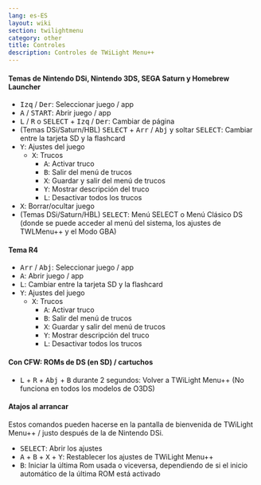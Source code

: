 ```yaml
---
lang: es-ES
layout: wiki
section: twilightmenu
category: other
title: Controles
description: Controles de TWiLight Menu++
---
```


#### Temas de Nintendo DSi, Nintendo 3DS, SEGA Saturn y Homebrew Launcher
- <kbd>Izq</kbd> / <kbd>Der</kbd>: Seleccionar juego / app
- <kbd class="face">A</kbd> / <kbd>START</kbd>: Abrir juego / app
- <kbd class="l">L</kbd> / <kbd class="r">R</kbd> o <kbd>SELECT</kbd> + <kbd>Izq</kbd> / <kbd>Der</kbd>: Cambiar de página
- (Temas DSi/Saturn/HBL) <kbd>SELECT</kbd> + <kbd>Arr</kbd> / <kbd>Abj</kbd> y soltar <kbd>SELECT</kbd>: Cambiar entre la tarjeta SD y la flashcard
- <kbd class="face">Y</kbd>: Ajustes del juego
   - <kbd class="face">X</kbd>: Trucos
      - <kbd class="face">A</kbd>: Activar truco
      - <kbd class="face">B</kbd>: Salir del menú de trucos
      - <kbd class="face">X</kbd>: Guardar y salir del menú de trucos
      - <kbd class="face">Y</kbd>: Mostrar descripción del truco
      - <kbd class="l">L</kbd>: Desactivar todos los trucos
- <kbd class="face">X</kbd>: Borrar/ocultar juego
- (Temas DSi/Saturn/HBL) <kbd>SELECT</kbd>: Menú SELECT o Menú Clásico DS (donde se puede acceder al menú del sistema, los ajustes de TWLMenu++ y el Modo GBA)

#### Tema R4
- <kbd>Arr</kbd> / <kbd>Abj</kbd>: Seleccionar juego / app
- <kbd class="face">A</kbd>: Abrir juego / app
- <kbd class="l">L</kbd>: Cambiar entre la tarjeta SD y la flashcard
- <kbd class="face">Y</kbd>: Ajustes del juego
   - <kbd class="face">X</kbd>: Trucos
      - <kbd class="face">A</kbd>: Activar truco
      - <kbd class="face">B</kbd>: Salir del menú de trucos
      - <kbd class="face">X</kbd>: Guardar y salir del menú de trucos
      - <kbd class="face">Y</kbd>: Mostrar descripción del truco
      - <kbd class="l">L</kbd>: Desactivar todos los trucos

#### Con CFW: ROMs de DS (en SD) / cartuchos
- <kbd class="l">L</kbd> + <kbd class="r">R</kbd> + <kbd>Abj</kbd> + <kbd class="face">B</kbd> durante 2 segundos: Volver a TWiLight Menu++ (No funciona en todos los modelos de O3DS)

#### Atajos al arrancar
Estos comandos pueden hacerse en la pantalla de bienvenida de TWiLight Menu++ / justo después de la de Nintendo DSi.

- <kbd>SELECT</kbd>: Abrir los ajustes
- <kbd class="face">A</kbd> + <kbd class="face">B</kbd> + <kbd class="face">X</kbd> + <kbd class="face">Y</kbd>: Restablecer los ajustes de TWiLight Menu++
- <kbd class="face">B</kbd>: Iniciar la última Rom usada o viceversa, dependiendo de si el inicio automático de la última ROM está activado
